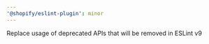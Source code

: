 ```yaml
---
'@shopify/eslint-plugin': minor
---
```


Replace usage of deprecated APIs that will be removed in ESLint v9

